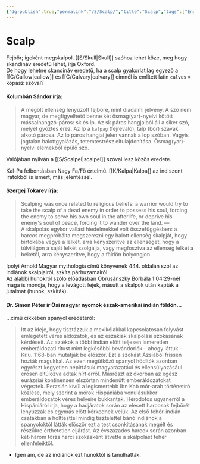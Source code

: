 ```yaml
---
{"dg-publish":true,"permalink":"/S/Scalp/","title":"Scalp","tags":["Englishtexttranslated"],"created":"2025-01-30T16:31","updated":"2025-02-18T01:07"}
---
```



# Scalp

Fejbőr; igeként megskalpol. [[S/Skull\|Skull]] szóhoz lehet köze, meg hogy skandináv eredetű lehet, írja Oxford.  
De hogy lehetne skandináv eredetű, ha a scalp gyakorlatilag egyező a [[C/Callow\|callow]] és [[C/Calvary\|calvary]] címnél is említett latin `calvus` = kopasz szóval?  

#### Kolumbán Sándor írja:  

> A megölt ellenség lenyúzott fejbőre, mint diadalmi jelvény. A szó nem magyar, de megfigyelhető benne két ősmag(yar)-nyelvi kötött mássalhangzó-páros: sk és lp. Az sk páros hangjaiból áll a siker szó, melyet győztes érez. Az lp a `kalpag` (fejrevaló), talp (bőr) szavak alkotó párosa. Az lp páros hangjai jelen vannak a lop szóban. Vagyis jogtalan halottgyalázás, tetemtestrész eltulajdonítása. Ősmag(yar)-nyelvi elemekből épülő szó.  

Valójában nyilván a [[S/Scalpel\|scalpel]] szóval lesz közös eredete.  

Kal-Pa felbontásban Nagy Fa/Fő értelmű. [[K/Kalpa\|Kalpa]] az ind szent iratokból is ismert, más jelentéssel.  

#### Szergej Tokarev írja:  

> Scalping was once related to religious beliefs: a warrior would try to take the scalp of a dead enemy in order to possess his soul, forcing the enemy to serve his own soul in the afterlife, or deprive his enemy's soul of peace, forcing it to wander over the land.
> —  
> A skalpolás egykor vallási hiedelmekkel volt összefüggésben: a harcos megpróbálta megszerezni egy halott ellenség skalpját, hogy birtokába vegye a lelkét, arra kényszerítve az ellenséget, hogy a túlvilágon a saját lelkét szolgálja, vagy megfosztva az ellenség lelkét a békétől, arra kényszerítve, hogy a földön bolyongjon.  

Ipolyi Arnold Magyar mythologia című könyvének 444. oldalán szól az indiánok skalpjairól, szkíta párhuzamairól.  
Az [alábbi](https://youtu.be/5_K7VXCeP3o) hunokról szóló előadásban Obrusánszky Borbála 1:04:29-nél maga is mondja, hogy a levágott fejek, másutt a skalpok után kapták a jutalmat (hunok, szkíták).  

#### Dr. Simon Péter ír Ősi magyar nyomok észak-amerikai indián földön...  

...című cikkében spanyol eredetéről:  
> Itt az ideje, hogy tisztázzuk a mexikóiakkal kapcsolatosan folyvást emlegetett véres áldozatok, és az északiak skalpolási szokásának kérdéseit. Az aztékok a többi indián előtt teljesen ismeretlen emberáldozati rítust mint legkésőbbi bevándorlók – ahogy láttuk – Kr.u. 1168-ban mutatják be először. Ezt a szokást Ázsiából frissen hozták magukkal. Az ezen megütköző spanyol hódítók azonban egyrészt kegyetlen népirtásuk magyarázatául és ellensúlyozásául erősen eltúlozva adtak hírt erről. Másrészt az ókorban az egész eurázsiai kontinensen elszórtan mindenütt emberáldozatokat végeztek. Perzsián kívül a legismertebb Ibn Kab mór-arab történetíró közlése, mely szerint a mórok Hispániába vonulásukkor emberáldozatok véres helyeire bukkantak. Hérodotos ugyanerről a Hispániáról írja, hogy a hadjáratok során az elesett harcosok fejbőrét lenyúzzák és egymás előtt kérkednek velük. Az első fehér-indián csatákban a holttesttel mindig tisztelettel bánó indiánok a spanyoloktól látták először ezt a test csonkításának megélt és részükre érthetetlen eljárást. Az évszázados harcok során azonban két-három törzs harci szokásként átvette a skalpolást fehér ellenfeleiktől.  
- Igen ám, de az indiánok ezt hunoktól is tanulhatták.